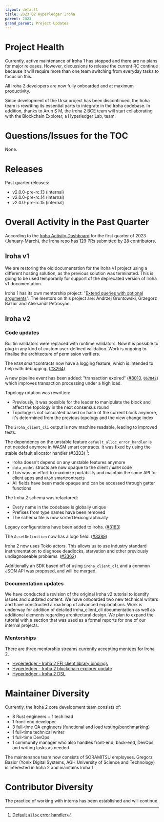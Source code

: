 ```yaml
---
layout: default
title: 2023 Q2 Hyperledger Iroha
parent: 2023
grand_parent: Project Updates
---
```


# Project Health

Currently, active maintenance of Iroha 1 has stopped and there are no plans for major releases. However, discussions to release the current RC continue because it will require more than one team switching from everyday tasks to focus on this.

All Iroha 2 developers are now fully onboarded and at maximum productivity.

Since development of the Ursa project has been discontinued, the Iroha team is rewriting its essential parts to integrate in the Iroha codebase. In addition, thanks to Arun S M, the Iroha 2 BCE team will start collaborating with the Blockchain Explorer, a Hyperledger Lab, team.

# Questions/Issues for the TOC

None.

# Releases

Past quarter releases:

* v2.0.0-pre-rc.13 (internal)
* v2.0.0-pre-rc.14 (internal)
* v2.0.0-pre-rc.15 (internal)

# Overall Activity in the Past Quarter

According to the [Iroha Activity Dashboard](https://insights.lfx.linuxfoundation.org/projects/hyperledger%2Firoha/dashboard;subTab=technical?time=%7B%22from%22:%222023-01-01T07:00:00.000Z%22,%22type%22:%22absolute%22,%22to%22:%222023-03-31T07:00:00.000Z%22%7D) for the first quarter of 2023 (January-March), the Iroha repo has 129 PRs submitted by 28 contributors.

## Iroha v1

We are restoring the old documentation for the Iroha v1 project using a different hosting solution, as the previous solution was terminated. This is going to be used temporarily for support of the deprecated version of Iroha v1 documentation. 

Iroha 1 has its own mentorship project: "[Extend queries with optional arguments](https://mentorship.lfx.linuxfoundation.org/project/06a25b14-a56e-4294-a89d-05f1dc74106c)".
The mentors on this project are: Andrzej Gruntowski, Grzegorz Bazior and Aleksandr Petrosyan.

## Iroha v2

### Code updates

Builtin validators were replaced with runtime validators. Now it is possible to plug in any kind of custom user-defined validation. Work is ongoing to finalise the architecture of permission verifiers. 

The `WASM` smartcontracts now have a logging feature, which is intended to help with debugging. ([#3264](https://github.com/hyperledger/iroha/pull/3264))

A new pipeline event has been added: "transaction expired" ([#3010](https://github.com/hyperledger/iroha/issues/3010), [`067842`](https://github.com/hyperledger/iroha/commit/06784290b192d2d942426763874d4cc49d0485f0)) which improves transaction processing under a high load.

Topology rotation was rewritten:
- Previously, it was possible for the leader to manipulate the block and affect the topology in the next consensus round
- Topology is not calculated based on hash of the current block anymore, it's determined from the previous topology and the view change index

The `iroha_client_cli` output is now machine readable, leading to improved tests.

The dependency on the unstable feature `default_alloc_error_handler` is not needed anymore in WASM smart contracts. It was fixed by using the stable default allocator handler ([#3303](https://github.com/hyperledger/iroha/pull/3303)) [^1]:

- Iroha doesn't depend on any unstable features anymore
- `data_model` structs are now opaque to the client / `WASM` code
- This was an effort to maximize portability and maintain the same API for client apps and `WASM` smartcontracts
- All fields have been made opaque and can be accessed through getter functions

The Iroha 2 schema was refactored:

- Every name in the codebase is globally unique
- Prefixes from type names have been removed
- The schema file is now sorted lexicographically

Legacy configurations have been added to Iroha. ([#3183](https://github.com/hyperledger/iroha/commit/ac32c4934d43ef85445a5e9c70711f1582be3269))

The `AssetDefinition` now has a logo field. ([#3389](https://github.com/hyperledger/iroha/pull/3389))

Iroha 2 now uses Tokio actors. This allows us to use industry standard instrumentation to diagnose deadlocks, starvation  and other previously undiagnoseable problems. ([#3362](https://github.com/hyperledger/iroha/issues/3362))

Additionally an SDK based off of using `iroha_client_cli` and a common JSON API was proposed, and will be merged.

### Documentation updates

We have conducted a revision of the original Iroha v2 tutorial to identify issues and outdated content. We have onboarded two new technical writers and have constructed a roadmap of advanced explanations. Work is underway for addition of detailed iroha_client_cli documentation as well as additional elements regarding architectural design. We plan to expand the tutorial with a section that was used as a formal reports for one of our internal projects.

### Mentorships

There are three mentorship streams currently accepting mentees for Iroha 2.

* [Hyperledger - Iroha 2 FFI client library bindings](https://mentorship.lfx.linuxfoundation.org/project/8a6b5853-369c-48e6-9445-98520a8c28dc)
* [Hyperledger - Iroha 2 blockchain explorer update](https://mentorship.lfx.linuxfoundation.org/project/24e1907b-c8e0-488c-aa24-1fbddb9df886)
* [Hyperledger - Iroha 2 DSL](https://mentorship.lfx.linuxfoundation.org/project/cda1496b-0c36-4c1b-98b5-dee5d95f494a)

# Maintainer Diversity

Currently, the Iroha 2 core development team consists of:

* 8 Rust engineers + 1 tech lead
* 1 front-end developer
* 3 full-time QA engineers (functional and load testing/benchmarking)
* 1 full-time technical writer
* 1 full-time DevOps
* 1 community manager who also handles front-end, back-end, DevOps and writing tasks as needed

The maintenance team now consists of  SORAMITSU employees. Gregorz Bazior (Yonix Digital Systems, AGH University of Science and Technology) is interested in Iroha 2 and maintains Iroha 1.

# Contributor Diversity

The practice of working with interns has been established and will continue.

[^1]: [Default `alloc` error handler](https://blog.rust-lang.org/2023/03/09/Rust-1.68.0.html#default-alloc-error-handler)
